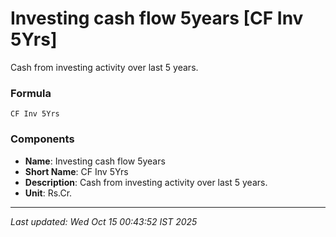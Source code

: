 # Investing cash flow 5years [CF Inv 5Yrs]
Cash from investing activity over last 5 years.

### Formula
```text
CF Inv 5Yrs
```


### Components
- **Name**: Investing cash flow 5years
- **Short Name**: CF Inv 5Yrs
- **Description**: Cash from investing activity over last 5 years.
- **Unit**: Rs.Cr.

---
*Last updated: Wed Oct 15 00:43:52 IST 2025*
